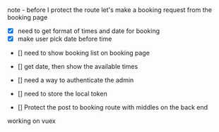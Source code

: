 ###
note - before I protect the route let's make a booking request from the booking page

- [x] need to get format of times and date for booking 
- [x] make user pick date before time 
- [] need to show booking list on booking page 
- [] get date, then show the available times 

- [] need a way to authenticate the admin
- [] need to store the local token
- [] Protect the post to booking route with middles on the back end

working on vuex
